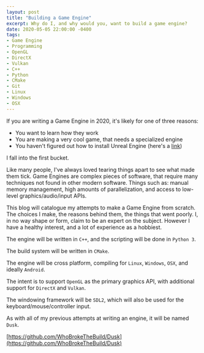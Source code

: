 ```yaml
---
layout: post
title: "Building a Game Engine"
excerpt: Why do I, and why would you, want to build a game engine?
date: 2020-05-05 22:00:00 -0400
tags: 
- Game Engine
- Programming
- OpenGL
- DirectX
- Vulkan
- C++
- Python
- CMake
- Git
- Linux
- Windows
- OSX
---
```


If you are writing a Game Engine in 2020, it's likely for one of three reasons:

* You want to learn how they work
* You are making a very cool game, that needs a specialized engine
* You haven't figured out how to install Unreal Engine (here's a [link](https://docs.unrealengine.com/en-US/GettingStarted/Installation/index.html))

I fall into the first bucket.

Like many people, I've always loved tearing things apart to see what made them tick. Game Engines are complex pieces of software, that require many techniques not found in other modern software. Things such as: manual memory management, high amounts of parallelization, and access to low-level graphics/audio/input APIs. 

This blog will catalogue my attempts to make a Game Engine from scratch. The choices I make, the reasons behind them, the things that went poorly. I, in no way shape or form, claim to be an expert on the subject. However I have a healthy interest, and a lot of experience as a hobbiest.

The engine will be written in `C++`, and the scripting will be done in `Python 3`.

The build system will be written in `CMake`.

The engine will be cross platform, compiling for `Linux`, `Windows`, `OSX`, and ideally `Android`.

The intent is to support `OpenGL` as the primary graphics API, with additional support for `DirectX` and `Vulkan`.

The windowing framework will be `SDL2`, which will also be used for the keyboard/mouse/controller input.

As with all of my previous attempts at writing an engine, it will be named `Dusk`.

[https://github.com/WhoBrokeTheBuild/Dusk](https://github.com/WhoBrokeTheBuild/Dusk)
